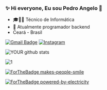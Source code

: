 ### ✨ Hi everyone, Eu sou Pedro Angelo 👋

- 🎓👨‍💻 Técnico de Informática
- 🚀 Atualmente programador backend
- Ceará - Brasil

[![Gmail Badge](https://img.shields.io/badge/Gmail-D14836?style=for-the-badge&logo=gmail&logoColor=white&link=mailto:pedroroangelo2002@gmail.com)](mailto:pedroroangelo2002@gmail.com)
[![Instagram](https://img.shields.io/badge/Instagram-E4405F?style=for-the-badge&logo=instagram&logoColor=white)](https://www.instagram.com/pedronetx_/?hl=pt-br)

![YOUR github stats](https://github-readme-stats.vercel.app/api?username=Angelowh)

![1](https://github-readme-stats.vercel.app/api/top-langs/?username=Angelowh&theme=blue-white&layout=compact)

[![ForTheBadge makes-people-smile](http://ForTheBadge.com/images/badges/makes-people-smile.svg)](http://ForTheBadge.com)

[![ForTheBadge powered-by-electricity](http://ForTheBadge.com/images/badges/powered-by-electricity.svg)](http://ForTheBadge.com)

<!--
**Angelowh/Angelowh** is a ✨ _special_ ✨ repository because its `README.md` (this file) appears on your GitHub profile.
[![Github Badge](https://img.shields.io/badge/-Github-000?style=flat-square&logo=Github&logoColor=white&link=https://github.com/angelowh)](https://github.com/angelowh)
[![Github Badge](https://img.shields.io/badge/Gmail-D14836?style=for-the-badge&logo=gmail&logoColor=white&link=https://github.com/angelowh)](https://github.com/angelowh)

Here are some ideas to get you started:

- 🎓👨‍💻 Cursando técnico de Informática
- 🚀 Atualmente estagiário backend
--> 
